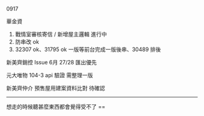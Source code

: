 0917

華金資

1. 戰情室審核寄信 / 新增屋主邏輯 進行中
2. 防串改 ok
3. 32307 ok、31795 ok 一版等前台完成一版後串、30489 排後

新美齊銷控 Issue 6月 27/28 匯出優先

元大唯物 104-3 api 驗證 需整理一版

新美齊仲介 預售屋用建案資料比對 待確認












---

想走的時候聽甚麼東西都會覺得受不了 ==
